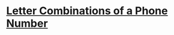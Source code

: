 # [Letter Combinations of a Phone Number](https://leetcode.com/problems/letter-combinations-of-a-phone-number)
